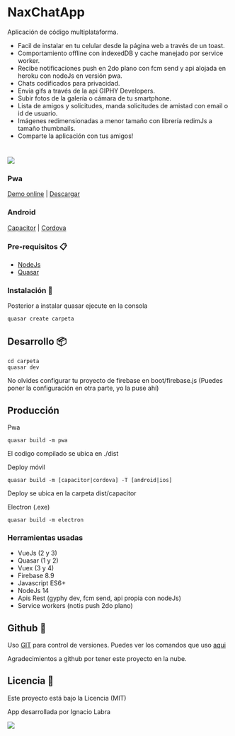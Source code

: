 # NaxChatApp

Aplicación de código multiplataforma.

* Facil de instalar en tu celular desde la página web a través de un toast.
* Comportamiento offline con indexedDB y cache manejado por service worker.
* Recibe notificaciones push en 2do plano con fcm send y api alojada en heroku con nodeJs en versión pwa.
* Chats codificados para privacidad.
* Envia gifs a través de la api GIPHY Developers.
* Subir fotos de la galería o cámara de tu smartphone.
* Lista de amigos y solicitudes, manda solicitudes de amistad con email o id de usuario.
* Imágenes redimensionadas a menor tamaño con librería redimJs a tamaño thumbnails.
* Comparte la aplicación con tus amigos!

#
![](./public/NaxChatApp.gif)

### Pwa

[Demo online](https://asdf-3e590.web.app/) | [Descargar](./dist/Pwa/)

### Android

[Capacitor](./dist/Android/naxChat_Capacitor_1.4.apk) | [Cordova ](./dist/Android/naxChat_Cordova_1.36.apk)

### Pre-requisitos 📋

* [NodeJs](https://nodejs.org/es/)
* [Quasar](https://quasar.dev/quasar-cli/installation)

### Instalación 🔧

Posterior a instalar quasar ejecute en la consola
```
quasar create carpeta
```

## Desarrollo 📦


```shell
cd carpeta
quasar dev
```
No olvides configurar tu proyecto de firebase en boot/firebase.js (Puedes poner la configuración en otra parte, yo la puse ahí)

## Producción

Pwa
```
quasar build -m pwa
```
El codigo compilado se ubica en ./dist

Deploy móvil
```
quasar build -m [capacitor|cordova] -T [android|ios]
```

Deploy se ubica en la carpeta dist/capacitor

Electron (.exe)
```
quasar build -m electron
```

### Herramientas usadas

* VueJs (2 y 3)
* Quasar (1 y 2)
* Vuex (3 y 4)
* Firebase 8.9
* Javascript ES6+
* NodeJs 14
* Apis Rest (gyphy dev, fcm send, api propia con nodeJs)
* Service workers (notis push 2do plano)

## Github 📌

Uso [GIT](https://git-scm.com/) para control de versiones.
Puedes ver los comandos que uso [aqui](https://nacholabraweb.000webhostapp.com/Tutoriales#/Github)

Agradecimientos a github por tener este proyecto en la nube.

## Licencia 📄

Este proyecto está bajo la Licencia (MIT)

App desarrollada por Ignacio Labra

![](https://raw.githubusercontent.com/naxo25/App-Chat-Quasar-VueJs-Firebase/6f1020b77b2abfcdcf4f7c50125ffedd957a584e/assets/quasar-logo-full1.svg)

